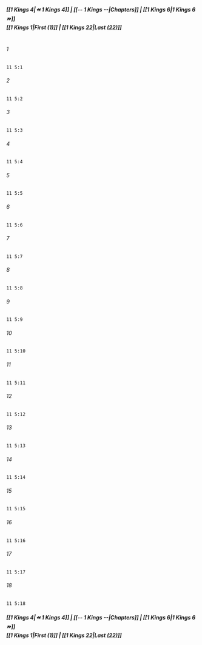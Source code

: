 
##### **[[1 Kings 4|⏪ 1 Kings 4]] | [[-- 1 Kings --|Chapters]] | [[1 Kings 6|1 Kings 6 ⏩]]**<br>**[[1 Kings 1|First (1)]] | [[1 Kings 22|Last (22)]]**<br><br>

###### 1
``` verse
11 5:1
```
###### 2
``` verse
11 5:2
```
###### 3
``` verse
11 5:3
```
###### 4
``` verse
11 5:4
```
###### 5
``` verse
11 5:5
```
###### 6
``` verse
11 5:6
```
###### 7
``` verse
11 5:7
```
###### 8
``` verse
11 5:8
```
###### 9
``` verse
11 5:9
```
###### 10
``` verse
11 5:10
```
###### 11
``` verse
11 5:11
```
###### 12
``` verse
11 5:12
```
###### 13
``` verse
11 5:13
```
###### 14
``` verse
11 5:14
```
###### 15
``` verse
11 5:15
```
###### 16
``` verse
11 5:16
```
###### 17
``` verse
11 5:17
```
###### 18
``` verse
11 5:18
```

##### **[[1 Kings 4|⏪ 1 Kings 4]] | [[-- 1 Kings --|Chapters]] | [[1 Kings 6|1 Kings 6 ⏩]]**<br>**[[1 Kings 1|First (1)]] | [[1 Kings 22|Last (22)]]**
